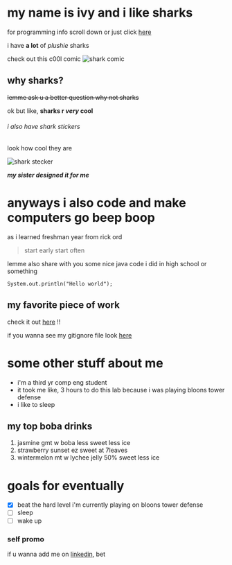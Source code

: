 # my name is ivy and i like sharks
for programming info scroll down or just click [here](https://github.com/ivychxn/110lab1/blob/new-branch/index.md#anyways-i-also-code-and-make-computers-go-beep-boop)

i have **a lot** of *plushie* sharks

check out this c00l comic
![shark comic](https://i.imgur.com/QtfJDxO_d.webp?maxwidth=520&shape=thumb&fidelity=high)

## why sharks?
~~lemme ask u a better question why not sharks~~

ok but like, **sharks r _very_ cool**

###### i also have shark stickers
look how cool they are

![shark stecker](https://scontent-lax3-1.xx.fbcdn.net/v/t1.15752-9/118443056_2702199760027248_4958082789250171781_n.png?_nc_cat=110&ccb=1-3&_nc_sid=ae9488&_nc_ohc=gdq-YdGZL18AX_wlOF2&_nc_ht=scontent-lax3-1.xx&oh=d7fe2f29ee234717dc653192a721a79f&oe=608AB38E)

***my sister designed it for me***

# anyways i also code and make computers go beep boop
as i learned freshman year from rick ord
> start early start often

lemme also share with you some nice java code i did in high school or something
```
System.out.println("Hello world");
```

## my favorite piece of work
check it out [here](https://plsgimme.money/giveaway) !!

if you wanna see my gitignore file look [here](.gitignore)

# some other stuff about me
- i'm a third yr comp eng student
- it took me like, 3 hours to do this lab because i was playing bloons tower defense
- i like to sleep

## my top boba drinks
1. jasmine gmt w boba less sweet less ice
2. strawberry sunset ez sweet at 7leaves
3. wintermelon mt w lychee jelly 50% sweet less ice

# goals for eventually
- [x] beat the hard level i'm currently playing on bloons tower defense
- [ ] sleep
- [ ] wake up

### self promo
if u wanna add me on [linkedin](https://www.linkedin.com/in/ivychxn/), bet
